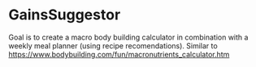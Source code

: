 # GainsSuggestor

Goal is to create a macro body building calculator in combination with a weekly meal planner (using recipe recomendations). Similar to https://www.bodybuilding.com/fun/macronutrients_calculator.htm
